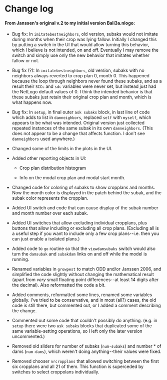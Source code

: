 Change log
====

#### From Janssen's original v.2 to my initial version Bali3a.nlogo:

* Bug fix: In `imitatebestneighbors`, old version, subaks would not
imitate during months when their crop was lying fallow.  Initially I
changed this by putting a switch in the UI that would allow turning this
behavior, which I believe is not intended, on and off.  Eventually I may
remove the switch and simply use only the new behavior that imitates
whether fallow or not.

* Bug fix (?): In `imitatebestneighbors`, old version, subaks with no
neighbors always reverted to crop plan 0, month 0.  This happened
because the loop through neighbors never found these subaks, and as a
result their `SCCc` and `sdc` variables were never set, but instead just
had the NetLogo default values of 0.  I think the intended behavior is
that these subaks just retain their original crop plan and month, which
is what happens now.

* Bug fix: In `setup`, in final outer `ask subaks` block, in last line
of code which adds to list in `damneighbors`, replaced `self` with
`myself`, which appears to be what was intended.  Original version just
collected repeated instances of the same subak in its own
`damneighbors`.  (This does not appear to be a change that affects
function.  I don't see `damneighbors` used anywhere.)

* Changed some of the limits in the plots in the UI.

* Added other reporting objects in UI:

    * Crop plan distribution histogram
    
    * Info on the modal crop plan and modal start month.

* Changed code for coloring of subaks to show cropplans and months.
Now the month color is displayed in the patch behind the subak, and
the subak color represents the cropplan.

* Added UI switch and code that can cause display of the subak number
and month number over each subak.

* Added UI switches that allow excluding individual cropplans, plus
buttons that allow including or excluding all crop plans.  (Excluding
all is a useful step if you want to include only a few crop
plans--i.e. then you can just enable a isolated plans.)

* Added code to `go` routine so that the `viewdamsubaks` switch would
also turn the `damsubak` and `subakdam` links on and off while the
model is running.

* Renamed variables in `growpest` to match ODD and/or Janssen 2006,
and simplified the code slightly without changing the mathematical
result (apart from *very* small floating point differences--at least
14 digits after the decimal).  Also reformatted the code a bit.

* Added comments, reformatted some lines, renamed some variables
globally.  I've tried to be conservative, and in most (all?) cases,
the old code is still there, but commented out, or I added a comment
describing the change.

* Commented out some code that couldn't possibly do anything.  (e.g.
in `setup` there were two `ask subaks` blocks that duplicated some of
the same variable-setting operations, so I left only the later version
uncommented.)

* Removed old sliders for number of subaks (`num-subaks`) and number *
of dams (`num-dams`), which weren't doing anything--their values were
fixed.

* Removed chooser `nrcropplans` that allowed switching between the first
six cropplans and all 21 of them.  This function is superceded by
switches to select croppolans individually.
